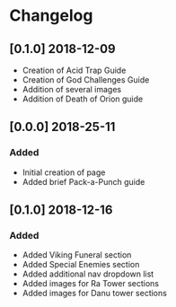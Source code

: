 # Changelog

## [0.1.0] 2018-12-09
- Creation of Acid Trap Guide
- Creation of God Challenges Guide
- Addition of several images
- Addition of Death of Orion guide

## [0.0.0] 2018-25-11
### Added
- Initial creation of page
- Added brief Pack-a-Punch guide

## [0.1.0] 2018-12-16
### Added
- Added Viking Funeral section
- Added Special Enemies section
- Added additional nav dropdown list
- Added images for Ra Tower sections
- Added images for Danu tower sections